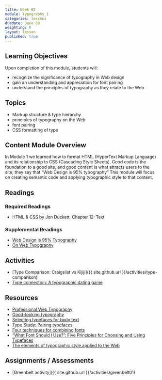 ```yaml
---
title: Week 02
module: Typography 1
categories: lessons
duedate: June 09
weighting: 0
layout: lesson
published: true
---
```


## Learning Objectives

Upon completion of this module, students will:

- recognize the significance of typography in Web design
- gain an understanding and appreciation for font pairing
- understand the principles of typography as they relate to the Web

## Topics

- Markup structure & type hierarchy
- principles of typography on the Web
- font pairing
- CSS formatting of type

## Content Module Overview

In Module 1 we learned how to format HTML (HyperText Markup Language) and its relationship to CSS (Cascading Style Sheets). Good code is the foundation to a good site, and good content is what attracts users to the site; they say that “Web Design is 95% typography” This module will focus on creating semantic code and applying typographic style to that content.

## Readings

### Required Readings

- HTML & CSS by Jon Duckett, Chapter 12: Text

### Supplemental Readings

- [Web Design is 95% Typography](https://ia.net/know-how/the-web-is-all-about-typography-period)
- [On Web Typography](http://alistapart.com/article/on-web-typography)


## Activities

- [Type Comparison: Craigslist vs Kijiji]({{ site.github.url }}/activities/type-comparison)
- [Type connection: A typographic dating game](http://www.typeconnection.com/)

## Resources

- [Professional Web Typography](https://prowebtype.com/)
- [Good-looking typography](https://deardesignstudent.com/good-looking-typography-92e218ad24b6)
- [Selecting typefaces for body text](http://practice.typekit.com/lesson/selecting-typefaces-for-body-text/)
- [Type Study: Pairing typefaces](http://blog.typekit.com/2012/05/23/type-study-pairing-typefaces/)
- [Four techniques for combining fonts](http://www.typography.com/techniques/combining-fonts/)
- [“What Font Should I Use?”: Five Principles for Choosing and Using Typefaces](http://www.smashingmagazine.com/2010/12/14/what-font-should-i-use-five-principles-for-choosing-and-using-typefaces/)
- [The elements of typographic style applied to the Web](http://webtypography.net/)


## Assignments / Assessments

- [Greenbelt activity]({{ site.github.url }}/activities/greenbelt01)
